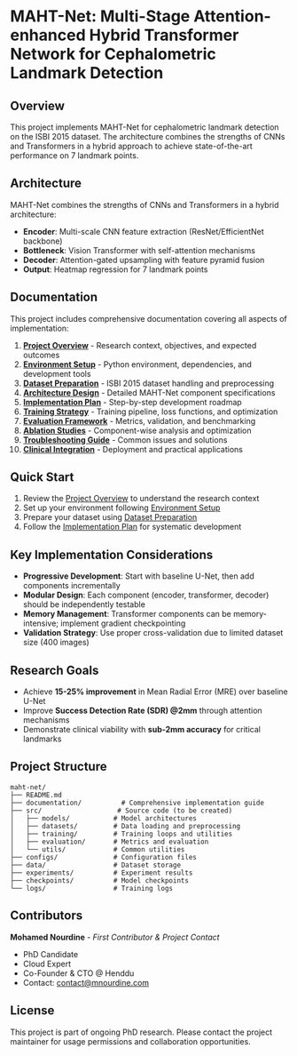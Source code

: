 # MAHT-Net: Multi-Stage Attention-enhanced Hybrid Transformer Network for Cephalometric Landmark Detection

## Overview

This project implements MAHT-Net for cephalometric landmark detection on the ISBI 2015 dataset. The architecture combines the strengths of CNNs and Transformers in a hybrid approach to achieve state-of-the-art performance on 7 landmark points.

## Architecture

MAHT-Net combines the strengths of CNNs and Transformers in a hybrid architecture:
- **Encoder**: Multi-scale CNN feature extraction (ResNet/EfficientNet backbone)
- **Bottleneck**: Vision Transformer with self-attention mechanisms
- **Decoder**: Attention-gated upsampling with feature pyramid fusion
- **Output**: Heatmap regression for 7 landmark points

## Documentation

This project includes comprehensive documentation covering all aspects of implementation:

1. **[Project Overview](documentation/01_project_overview.md)** - Research context, objectives, and expected outcomes
2. **[Environment Setup](documentation/02_environment_setup.md)** - Python environment, dependencies, and development tools
3. **[Dataset Preparation](documentation/03_dataset_preparation.md)** - ISBI 2015 dataset handling and preprocessing
4. **[Architecture Design](documentation/04_architecture_design.md)** - Detailed MAHT-Net component specifications
5. **[Implementation Plan](documentation/05_implementation_plan.md)** - Step-by-step development roadmap
6. **[Training Strategy](documentation/06_training_strategy.md)** - Training pipeline, loss functions, and optimization
7. **[Evaluation Framework](documentation/07_evaluation_framework.md)** - Metrics, validation, and benchmarking
8. **[Ablation Studies](documentation/08_ablation_studies.md)** - Component-wise analysis and optimization
9. **[Troubleshooting Guide](documentation/09_troubleshooting_guide.md)** - Common issues and solutions
10. **[Clinical Integration](documentation/10_clinical_integration.md)** - Deployment and practical applications

## Quick Start

1. Review the [Project Overview](documentation/01_project_overview.md) to understand the research context
2. Set up your environment following [Environment Setup](documentation/02_environment_setup.md)
3. Prepare your dataset using [Dataset Preparation](documentation/03_dataset_preparation.md)
4. Follow the [Implementation Plan](documentation/05_implementation_plan.md) for systematic development

## Key Implementation Considerations

- **Progressive Development**: Start with baseline U-Net, then add components incrementally
- **Modular Design**: Each component (encoder, transformer, decoder) should be independently testable
- **Memory Management**: Transformer components can be memory-intensive; implement gradient checkpointing
- **Validation Strategy**: Use proper cross-validation due to limited dataset size (400 images)

## Research Goals

- Achieve **15-25% improvement** in Mean Radial Error (MRE) over baseline U-Net
- Improve **Success Detection Rate (SDR) @2mm** through attention mechanisms
- Demonstrate clinical viability with **sub-2mm accuracy** for critical landmarks

## Project Structure

```
maht-net/
├── README.md
├── documentation/          # Comprehensive implementation guide
├── src/                   # Source code (to be created)
│   ├── models/           # Model architectures
│   ├── datasets/         # Data loading and preprocessing
│   ├── training/         # Training loops and utilities
│   ├── evaluation/       # Metrics and evaluation
│   └── utils/            # Common utilities
├── configs/              # Configuration files
├── data/                 # Dataset storage
├── experiments/          # Experiment results
├── checkpoints/          # Model checkpoints
└── logs/                 # Training logs
```

## Contributors

**Mohamed Nourdine** - *First Contributor & Project Contact*
- PhD Candidate
- Cloud Expert
- Co-Founder & CTO @ Henddu
- Contact: contact@mnourdine.com

## License

This project is part of ongoing PhD research. Please contact the project maintainer for usage permissions and collaboration opportunities.
